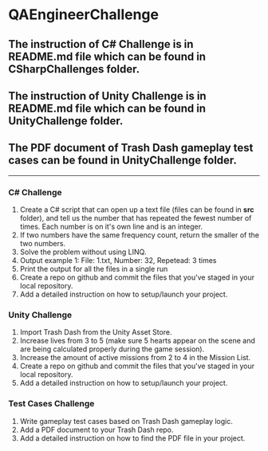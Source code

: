 # QAEngineerChallenge

## The instruction of C# Challenge is in README.md file which can be found in CSharpChallenges folder.

## The instruction of Unity Challenge is in README.md file which can be found in UnityChallenge folder.

## The PDF document of Trash Dash gameplay test cases can be found in UnityChallenge folder.


---------------------------------------------------------------------------------------------------------------------------------------------
### C# Challenge

1. Create a C# script that can open up a text file (files can be found in **src** folder), and tell us the number that has repeated the fewest number of times. Each number is on it's own line and is an integer.
3. If two numbers have the same frequency count, return the smaller of the two numbers.
4. Solve the problem without using LINQ.
5. Output example 1: File: 1.txt, Number: 32, Repetead: 3 times
6. Print the output for all the files in a single run
7. Create a repo on github and commit the files that you've staged in your local repository.
8. Add a detailed instruction on how to setup/launch your project.

### Unity Challenge

1. Import Trash Dash from the Unity Asset Store.
2. Increase lives from 3 to 5 (make sure 5 hearts appear on the scene and are being calculated properly during the game session).
3. Increase the amount of active missions from 2 to 4 in the Mission List.
4. Create a repo on github and commit the files that you've staged in your local repository.
5. Add a detailed instruction on how to setup/launch your project.

### Test Cases Challenge
1. Write gameplay test cases based on Trash Dash gameplay logic.
2. Add a PDF document to your Trash Dash repo.
3. Add a detailed instruction on how to find the PDF file in your project.
